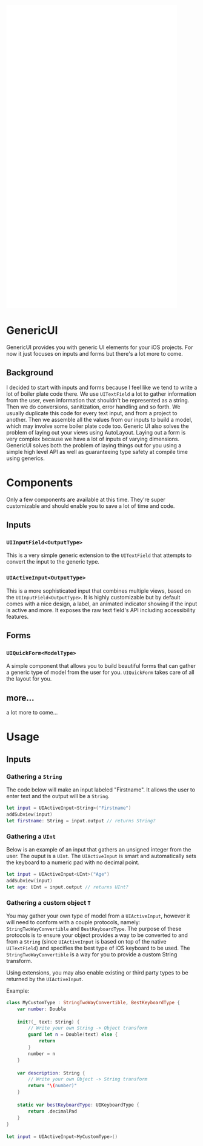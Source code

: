 <img src="Screenshots/screenshot.png" width="450"/>

#  GenericUI

GenericUI provides you with generic UI elements for your iOS projects. For now it just focuses on inputs and forms but there's a lot more to come.

## Background

I decided to start with inputs and forms because I feel like we tend to write a lot of boiler plate code there. We use `UITextField` a lot to
gather information from the user, even information that shouldn't be represented as a string. Then we do conversions, sanitization, error
handling and so forth. We usually duplicate this code for every text input, and from a project to another. Then we assemble all the values
from our inputs to build a model, which may involve some boiler plate code too. Generic UI also solves the problem of laying out your
views using AutoLayout. Laying out a form is very complex because we have a lot of inputs of varying dimensions. GenericUI solves
both the problem of laying things out for you using a simple high level API as well as guaranteeing type safety at compile time using
generics.

# Components

Only a few components are available at this time. They're super customizable and should enable you to save a lot of time and code.

## Inputs
### `UIInputField<OutputType>`

This is a very simple generic extension to the `UITextField`  that attempts to convert the input to the generic type.

### `UIActiveInput<OutputType>`

This is a more sophisticated input that combines multiple views, based on the `UIInputField<OutputType>`. It is highly customizable
but by default comes with a nice design, a label, an animated indicator showing if the input is active and more. It exposes the raw
text field's API including accessibility features.

## Forms
### `UIQuickForm<ModelType>`

A simple component that allows you to build beautiful forms that can gather a generic type of model from the user for you. `UIQuickForm` takes
care of all the layout for you.

## more...
a lot more to come...

# Usage

## Inputs
### Gathering a `String`

The code below will make an input labeled "Firstname". It allows the user to enter text and the output will be a `String`.

```swift
let input = UIActiveInput<String>("Firstname")
addSubview(input)
let firstname: String = input.output // returns String?
```

### Gathering a `UInt`

Below is an example of an input that gathers an unsigned integer from the user. The ouput is a `UInt`. The `UIActiveInput` is
smart and automatically sets the keyboard to a numeric pad with no decimal point.

```swift
let input = UIActiveInput<UInt>("Age")
addSubview(input)
let age: UInt = input.output // returns UInt?
```

### Gathering a custom object `T`

You may gather your own type of model from a `UIActiveInput`, however it will need to conform with a couple protocols,
namely: `StringTwoWayConvertible` and `BestKeyboardType`. The purpose of these protocols is to ensure your object provides
a way to be converted to and from a `String` (since `UIActiveInput` is based on top of the native `UITextField`) and
specifies the best type of iOS keyboard to be used. The `StringTwoWayConvertible`  is a way for you to provide a custom
String transform.

Using extensions, you may also enable existing or third party types to be returned by the `UIActiveInput`.

Example:

```swift
class MyCustomType : StringTwoWayConvertible, BestKeyboardType {
    var number: Double
    
    init?(_ text: String) {
        // Write your own String -> Object transform
        guard let n = Double(text) else {
            return
        }
        number = n
    }
    
    var description: String {
        // Write your own Object -> String transform
        return "\(number)"
    }
    
    static var bestKeyboardType: UIKeyboardType {
        return .decimalPad
    }
}

let input = UIActiveInput<MyCustomType>()
```
